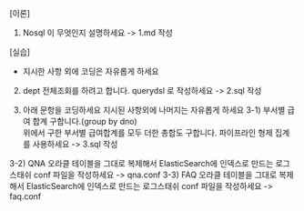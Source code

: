 [이론]
1. Nosql 이 무엇인지 설명하세요
   -> 1.md 작성

[실습]
* 지시한 사항 외에 코딩은 자유롭게 하세요
2. dept 전체조회를 하려고 합니다.
  querydsl 로 작성하세요
  -> 2.sql 작성
  
3. 아래 문항을 코딩하세요 지시된 사항외에 나머지는 자유롭게 하세요
3-1) 부서별 급여 합계 구합니다.(group by dno)  
위에서 구한 부서별 급여합계를 모두 더한 총합도 구합니다.
파이프라인 형제 집계를 사용하세요
  -> 3.sql 작성


3-2) QNA 오라클 테이블을 그대로 복제해서 ElasticSearch에 인덱스로 만드는 로그스태쉬 conf 파일을 작성하세요
   -> qna.conf
3-3) FAQ 오라클 테이블을 그대로 복제해서 ElasticSearch에 인덱스로 만드는 로그스태쉬 conf 파일을 작성하세요
   -> faq.conf 


    
